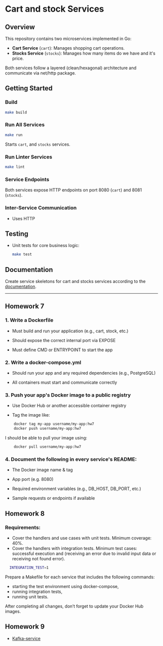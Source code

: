 # Cart and stock Services

## Overview

This repository contains two microservices implemented in Go:
- **Cart Service** (`cart`): Manages shopping cart operations.
- **Stocks Service** (`stocks`): Manages how many items do we have and it's price.

Both services follow a layered (clean/hexagonal) architecture and communicate via net/http package.


## Getting Started

### Build

```bash
make build
```

### Run All Services

```bash
make run
```
Starts `cart`, and `stocks` services.

### Run Linter Services

```bash
make lint
```

### Service Endpoints

Both services expose HTTP endpoints on port 8080 (`cart`) and 8081 (`stocks`).


### Inter-Service Communication

- Uses HTTP

## Testing

- Unit tests for core business logic:
  ```bash
  make test 
  ```

## Documentation

Create service skeletons for cart and stocks services according to the [documentation](docs/README.md).

---

## Homework 7

### 1. Write a Dockerfile

- Must build and run your application (e.g., cart, stock, etc.)

- Should expose the correct internal port via EXPOSE

- Must define CMD or ENTRYPOINT to start the app

### 2. Write a docker-compose.yml

- Should run your app and any required dependencies (e.g., PostgreSQL)

- All containers must start and communicate correctly

### 3. Push your app's Docker image to a public registry

- Use Docker Hub or another accessible container registry

- Tag the image like:
```bash
    docker tag my-app username/my-app:hw7
    docker push username/my-app:hw7
```

I should be able to pull your image using:
```bash
    docker pull username/my-app:hw7
```

### 4. Document the following in every service's README:

- The Docker image name & tag

- App port (e.g. 8080)

- Required environment variables (e.g., DB_HOST, DB_PORT, etc.)

- Sample requests or endpoints if available


## Homework 8

### Requirements:
- Cover the handlers and use cases with unit tests. Minimum coverage: 40%. 
- Cover the handlers with integration tests. Minimum test cases: successful execution and (receiving an error due to invalid input data or receiving not found error).
```bash
  INTEGRATION_TEST=1
```
Prepare a Makefile for each service that includes the following commands:

  - starting the test environment using docker-compose, 
  - running integration tests, 
  - running unit tests.

After completing all changes, don’t forget to update your Docker Hub images.


## Homework 9
- [Kafka-service](metrics-consumer/README.md)